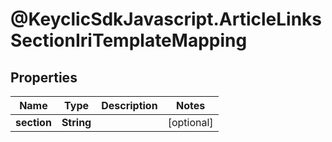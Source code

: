 # @KeyclicSdkJavascript.ArticleLinksSectionIriTemplateMapping

## Properties
Name | Type | Description | Notes
------------ | ------------- | ------------- | -------------
**section** | **String** |  | [optional] 


